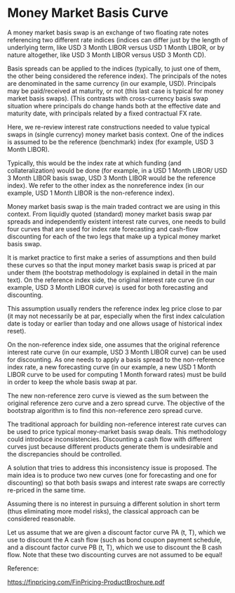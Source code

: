 # Money Market Basis Curve

A money market basis swap is an exchange of two floating rate notes referencing two different rate indices (indices can differ just by the length of underlying term, like USD 3 Month LIBOR versus USD 1 Month LIBOR, or by nature altogether, like USD 3 Month LIBOR versus USD 3 Month CD). 

Basis spreads can be applied to the indices (typically, to just one of them, the other being considered the reference index). The principals of the notes are denominated in the same currency (in our example, USD). Principals may be paid/received at maturity, or not (this last case is typical for money market basis swaps). (This contrasts with cross-currency basis swap situation where principals do change hands both at the effective date and maturity date, with principals related by a fixed contractual FX rate.

Here, we re-review interest rate constructions needed to value typical swaps in (single currency) money market basis context. One of the indices is assumed to be the reference (benchmark) index (for example, USD 3 Month LIBOR). 

Typically, this would be the index rate at which funding (and collateralization) would be done (for example, in a USD 1 Month LIBOR/ USD 3 Month LIBOR basis swap, USD 3 Month LIBOR would be the reference index). We refer to the other index as the nonreference index (in our example, USD 1 Month LIBOR is the non-reference index). 

Money market basis swap is the main traded contract we are using in this context. From liquidly quoted (standard) money market basis swap par spreads and independently existent interest rate curves, one needs to build four curves that are used for index rate forecasting and cash-flow discounting for each of the two legs that make up a typical money market basis swap. 

It is market practice to first make a series of assumptions and then build these curves so that the input money market basis swap is priced at par under them (the bootstrap methodology is explained in detail in the main text). On the reference index side, the original interest rate curve (in our example, USD 3 Month LIBOR curve) is used for both forecasting and discounting. 

This assumption usually renders the reference index leg price close to par (it may not necessarily be at par, especially when the first index calculation date is today or earlier than today and one allows usage of historical index reset). 

On the non-reference index side, one assumes that the original reference interest rate curve (in our example, USD 3 Month LIBOR curve) can be used for discounting. As one needs to apply a basis spread to the non-reference index rate, a new forecasting curve (in our example, a new USD 1 Month LIBOR curve to be used for computing 1 Month forward rates) must be build in order to keep the whole basis swap at par. 

The new non-reference zero curve is viewed as the sum between the original reference zero curve and a zero spread curve. The objective of the bootstrap algorithm is to find this non-reference zero spread curve.

The traditional approach for building non-reference interest rate curves can be used to price typical money-market basis swap deals. This methodology could introduce inconsistencies. Discounting a cash flow with different curves just because different products generate them is undesirable and the discrepancies should be controlled. 

A solution that tries to address this inconsistency issue is proposed. The main idea is to produce two new curves (one for forecasting and one for discounting) so that both basis swaps and interest rate swaps are correctly re-priced in the same time. 

Assuming there is no interest in pursuing a different solution in short term (thus eliminating more model risks), the classical approach can be considered reasonable. 

Let us assume that we are given a discount factor curve PA (t, T), which we use to discount the A cash flow (such as bond coupon payment schedule, and a discount factor curve PB (t, T), which we use to discount the B cash flow. Note that these two discounting curves are not assumed to be equal! 

Reference:

https://finpricing.com/FinPricing-ProductBrochure.pdf
